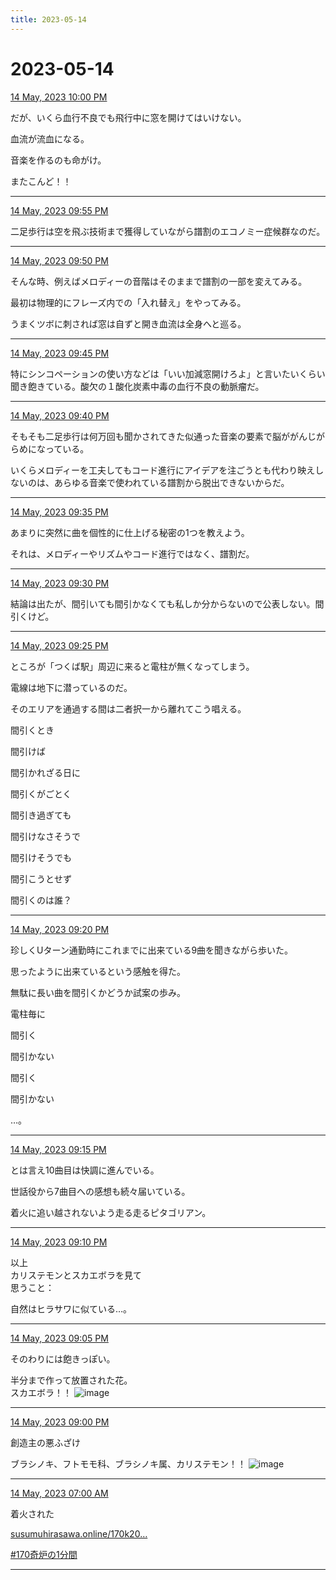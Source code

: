 ```yaml
---
title: 2023-05-14
---
```

# 2023-05-14

[14 May, 2023 10:00 PM](https://twitter.com/hirasawa/status/1657732506513453056#m)

だが、いくら血行不良でも飛行中に窓を開けてはいけない。  
  
血流が流血になる。  
  
音楽を作るのも命がけ。  
  
またこんど！！

---

[14 May, 2023 09:55 PM](https://twitter.com/hirasawa/status/1657731235110879236#m)

二足歩行は空を飛ぶ技術まで獲得していながら譜割のエコノミー症候群なのだ。

---

[14 May, 2023 09:50 PM](https://twitter.com/hirasawa/status/1657729976815480834#m)

そんな時、例えばメロディーの音階はそのままで譜割の一部を変えてみる。  
  
最初は物理的にフレーズ内での「入れ替え」をやってみる。  
  
うまくツボに刺されば窓は自ずと開き血流は全身へと巡る。

---

[14 May, 2023 09:45 PM](https://twitter.com/hirasawa/status/1657728718620487684#m)

特にシンコペーションの使い方などは「いい加減窓開けろよ」と言いたいくらい聞き飽きている。酸欠の１酸化炭素中毒の血行不良の動脈瘤だ。

---

[14 May, 2023 09:40 PM](https://twitter.com/hirasawa/status/1657727460157390849#m)

そもそも二足歩行は何万回も聞かされてきた似通った音楽の要素で脳ががんじがらめになっている。  
  
いくらメロディーを工夫してもコード進行にアイデアを注ごうとも代わり映えしないのは、あらゆる音楽で使われている譜割から脱出できないからだ。

---

[14 May, 2023 09:35 PM](https://twitter.com/hirasawa/status/1657726202109628418#m)

あまりに突然に曲を個性的に仕上げる秘密の1つを教えよう。  
  
それは、メロディーやリズムやコード進行ではなく、譜割だ。

---

[14 May, 2023 09:30 PM](https://twitter.com/hirasawa/status/1657724944531292161#m)

結論は出たが、間引いても間引かなくても私しか分からないので公表しない。間引くけど。

---

[14 May, 2023 09:25 PM](https://twitter.com/hirasawa/status/1657723685313343489#m)

ところが「つくば駅」周辺に来ると電柱が無くなってしまう。  
  
電線は地下に潜っているのだ。  
  
そのエリアを通過する間は二者択一から離れてこう唱える。  
  
間引くとき  
  
間引けば  
  
間引かれざる日に  
  
間引くがごとく  
  
間引き過ぎても  
  
間引けなさそうで  
  
間引けそうでも  
  
間引こうとせず  
  
間引くのは誰？

---

[14 May, 2023 09:20 PM](https://twitter.com/hirasawa/status/1657722426912899073#m)

珍しくUターン通勤時にこれまでに出来ている9曲を聞きながら歩いた。  
  
思ったように出来ているという感触を得た。  
  
無駄に長い曲を間引くかどうか試案の歩み。  
  
電柱毎に  
  
間引く  
  
間引かない  
  
間引く  
  
間引かない  
  
…。

---

[14 May, 2023 09:15 PM](https://twitter.com/hirasawa/status/1657721168798048257#m)

とは言え10曲目は快調に進んでいる。  
  
世話役から7曲目への感想も続々届いている。  
  
着火に追い越されないよう走る走るピタゴリアン。

---

[14 May, 2023 09:10 PM](https://twitter.com/hirasawa/status/1657719910733168640#m)

以上  
カリステモンとスカエボラを見て  
思うこと：  
  
自然はヒラサワに似ている…。

---

[14 May, 2023 09:05 PM](https://twitter.com/hirasawa/status/1657718652391571458#m)

そのわりには飽きっぽい。  
  
半分まで作って放置された花。  
スカエボラ！！
![image](images/2023-05-14-12-0.png)

---

[14 May, 2023 09:00 PM](https://twitter.com/hirasawa/status/1657717405253242880#m)

創造主の悪ふざけ  
  
ブラシノキ、フトモモ科、ブラシノキ属、カリステモン！！
![image](images/2023-05-14-13-0.png)

---

[14 May, 2023 07:00 AM](https://twitter.com/hirasawa/status/1657506002923831296#m)

着火された  
  
<a href="http://susumuhirasawa.online/170k2022">susumuhirasawa.online/170k20…</a>  
  
<a href="https://twitter.com/search?q=%23170奇炉の1分間">#170奇炉の1分間</a>

---


